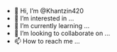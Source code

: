 - 👋 Hi, I’m @Khantzin420
- 👀 I’m interested in ...
- 🌱 I’m currently learning ...
- 💞️ I’m looking to collaborate on ...
- 📫 How to reach me ...

<!---
Khantzin420/Khantzin420 is a ✨ special ✨ repository because its `README.md` (this file) appears on your GitHub profile.
You can click the Preview link to take a look at your ch
